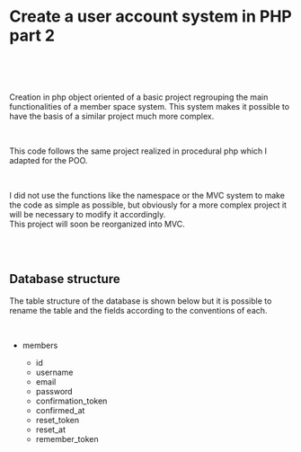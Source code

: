 <h1>Create a user account system in PHP part 2</h1>

<br>
<br>
<br>


<p>
  Creation in php object oriented of a basic project regrouping the main functionalities of a member space system. This system makes it possible to have the basis of a similar project much more complex.
</p>

<br>

<p>
  This code follows the same project realized in procedural php which I adapted for the POO.
</p>

<br>

<p>
  I did not use the functions like the namespace or the MVC system to make the code as simple as possible, but obviously for a more complex project it will be necessary to modify it accordingly.<br>This project will soon be reorganized into MVC.
</p>

<br>
<br>

<h2>Database structure</h2>

<p>
  The table structure of the database is shown below but it is possible to rename the table and the fields according to the conventions of each.
</p>

<br>

<ul>
  <li>members</li>
  <ul>
    <li>id</li>
    <li>username</li>
    <li>email</li>
    <li>password</li>
    <li>confirmation_token</li>
    <li>confirmed_at</li>
    <li>reset_token</li>
    <li>reset_at</li>
    <li>remember_token</li>
  </ul>
</ul>
